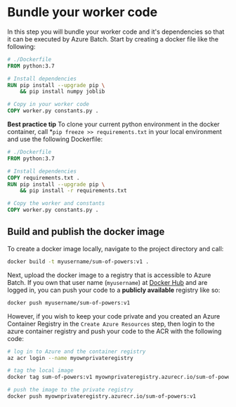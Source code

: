 # Bundle your worker code

In this step you will bundle your worker code and it's dependencies so that
it can be executed by Azure Batch.  Start by creating a docker file like the following:

```dockerfile
# ./Dockerfile
FROM python:3.7

# Install dependencies
RUN pip install --upgrade pip \
    && pip install numpy joblib

# Copy in your worker code
COPY worker.py constants.py .
```

**Best practice tip** To clone your current python environment in the docker container, call *`pip freeze >> requirements.txt` in your local environment
and use the following Dockerfile:

```dockerfile
# ./Dockerfile
FROM python:3.7

# Install dependencies
COPY requirements.txt .
RUN pip install --upgrade pip \
    && pip install -r requirements.txt

# Copy the worker and constants
COPY worker.py constants.py .
```

## Build and publish the docker image

To create a docker image locally, navigate to the project directory and call:

```bash
docker build -t myusername/sum-of-powers:v1 .
```

Next, upload the docker image to a registry that is accessible to Azure
Batch.  If you own that user name (`myusername`) at [Docker
Hub](https://hub.docker.com) and are logged in, you can push your code to a
**publicly available** registry like so:

```bash
docker push myusername/sum-of-powers:v1
```

However, if you wish to keep your code private and you created an Azure
Container Registry in the `Create Azure Resources` step, then login to the
azure container registry and push your code to the ACR with the following code:

```bash
# log in to Azure and the container registry
az acr login --name myownprivateregistry

# tag the local image
docker tag sum-of-powers:v1 myownprivateregistry.azurecr.io/sum-of-powers:v1

# push the image to the private registry
docker push myownprivateregistry.azurecr.io/sum-of-powers:v1
```
